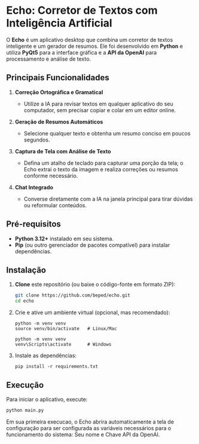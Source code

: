 # Echo: Corretor de Textos com Inteligência Artificial

O **Echo** é um aplicativo desktop que combina um corretor de textos inteligente e um gerador de resumos. Ele foi desenvolvido em **Python** e utiliza **PyQt5** para a interface gráfica e a **API da OpenAI** para processamento e análise de texto.  

## Principais Funcionalidades

1. **Correção Ortográfica e Gramatical**  
   - Utilize a IA para revisar textos em qualquer aplicativo do seu computador, sem precisar copiar e colar em um editor online.

2. **Geração de Resumos Automáticos**  
   - Selecione qualquer texto e obtenha um resumo conciso em poucos segundos.

3. **Captura de Tela com Análise de Texto**  
   - Defina um atalho de teclado para capturar uma porção da tela; o Echo extrai o texto da imagem e realiza correções ou resumos conforme necessário.

4. **Chat Integrado**  
   - Converse diretamente com a IA na janela principal para tirar dúvidas ou reformular conteúdos.

## Pré-requisitos

- **Python 3.12+** instalado em seu sistema.
- **Pip** (ou outro gerenciador de pacotes compatível) para instalar dependências.

## Instalação

1. **Clone** este repositório (ou baixe o código-fonte em formato ZIP):

   ```bash
   git clone https://github.com/beped/echo.git
   cd echo
   ```
2. Crie e ative um ambiente virtual (opcional, mas recomendado):

    ```
    python -m venv venv
    source venv/bin/activate   # Linux/Mac
    ```
    ```
    python -m venv venv
    venv\Scripts\activate      # Windows
    ```
3. Instale as dependências:

    ```
    pip install -r requirements.txt
    ```
## Execução

Para iniciar o aplicativo, execute:

```bash
python main.py
```
   Em sua primeira execucao, o Echo abrira automaticamente a tela de configuração para ser configurada as variáveis necessários para o funcionamento do sistema: Seu nome e Chave API da OpenAI.